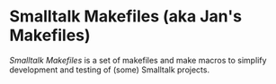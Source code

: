 # Smalltalk Makefiles (aka Jan's Makefiles)

*Smalltalk Makefiles* is a set of makefiles and make macros
to simplify development and testing of (some) Smalltalk
projects.